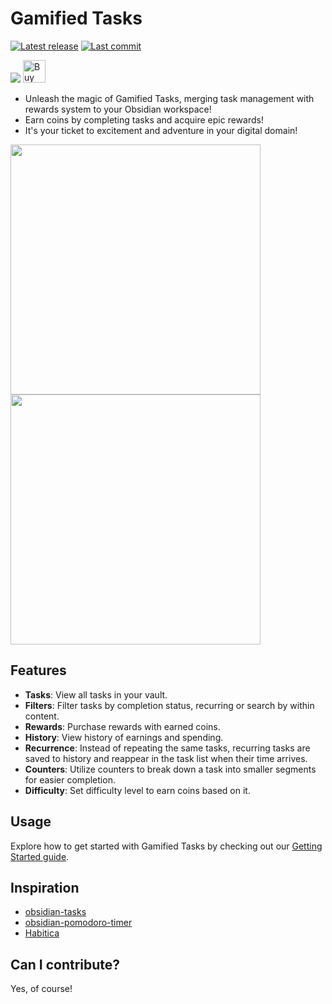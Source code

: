 # Gamified Tasks

<a href="https://github.com/dromse/obsidian-grind-manager/releases/latest"><img alt="Latest release" src="https://img.shields.io/github/v/release/dromse/obsidian-grind-manager?style=for-the-badge&logo=starship&logoColor=D9E0EE&labelColor=302D41&&color=d9b3ff&include_prerelease&sort=semver" /></a>
<a href="https://github.com/dromse/obsidian-grind-manager/pulse"><img alt="Last commit" src="https://img.shields.io/github/last-commit/dromse/obsidian-grind-manager?style=for-the-badge&logo=github&logoColor=D9E0EE&labelColor=302D41&color=9fdf9f"/></a>

[![](https://dcbadge.limes.pink/api/server/4AMAfSv3AU)](https://discord.gg/4AMAfSv3AU)
<a href='https://ko-fi.com/dromse' target='_blank'><img height='36' style='border:0px;height:36px;' src='https://storage.ko-fi.com/cdn/kofi1.png?v=6' border='0' alt='Buy Me a Coffee at ko-fi.com'/></a>


- Unleash the magic of Gamified Tasks, merging task management with rewards system to your Obsidian workspace!  
- Earn coins by completing tasks and acquire epic rewards!  
- It's your ticket to excitement and adventure in your digital domain!

<img  src="https://github.com/dromse/obsidian-gamified-tasks/assets/57846319/26b6914a-8a34-4553-957c-d0de34201ffe" width="400">
<img  src="https://github.com/dromse/obsidian-gamified-tasks/assets/57846319/ca4f5a8d-6904-46b2-af8f-8ec9eb1060fb" width="400">

## Features

- **Tasks**: View all tasks in your vault.
- **Filters**: Filter tasks by completion status, recurring or search by within content.
- **Rewards**: Purchase rewards with earned coins.
- **History**: View history of earnings and spending.
- **Recurrence**: Instead of repeating the same tasks, recurring tasks are saved to history and reappear in the task list when their time arrives.
- **Counters**: Utilize counters to break down a task into smaller segments for easier completion.
- **Difficulty**: Set difficulty level to earn coins based on it.

## Usage

Explore how to get started with Gamified Tasks by checking out our [Getting Started guide](https://github.com/dromse/obsidian-gamified-tasks/wiki/Getting-Started).

## Inspiration

- [obsidian-tasks](https://github.com/obsidian-tasks-group/obsidian-tasks)
- [obsidian-pomodoro-timer](https://github.com/eatgrass/obsidian-pomodoro-timer)
- [Habitica](https://habitica.com/)

## Can I contribute?

Yes, of course!
